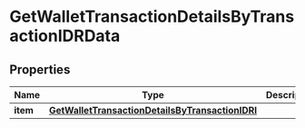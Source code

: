

# GetWalletTransactionDetailsByTransactionIDRData


## Properties

| Name | Type | Description | Notes |
|------------ | ------------- | ------------- | -------------|
|**item** | [**GetWalletTransactionDetailsByTransactionIDRI**](GetWalletTransactionDetailsByTransactionIDRI.md) |  |  |




